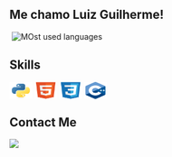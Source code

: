 ## Me chamo Luiz Guilherme!

<div>
    <a href="https://github.com/LuizGuilhermeSilvaa"></a>
    <img height="150em" src="https://github-readme-stats-sigma-five.vercel.app/api?username=LuizGuilhermeSilvaa&show_icons=true&theme=dark" alt="">
    <img height="150em" src="https://github-readme-stats-sigma-five.vercel.app/api/top-langs/?username=LuizGuilhermeSilvaa&theme=dark&layout=compact" alt="MOst used languages">
</div>
   
## Skills
<div>
    <img align="center" alt="" height="30" width="40" src="https://raw.githubusercontent.com/devicons/devicon/master/icons/python/python-original.svg">
    <img align="center" alt="" height="30" width="40" src="https://raw.githubusercontent.com/devicons/devicon/master/icons/html5/html5-original.svg">
    <img align="center" alt="" height="30" width="40" src="https://raw.githubusercontent.com/devicons/devicon/master/icons/css3/css3-original.svg">
    <img align="center" alt="" height="30" width="40" src="https://raw.githubusercontent.com/devicons/devicon/master/icons/cplusplus/cplusplus-original.svg">
</div>

##

## Contact Me
<div>
    <a href="www.linkedin.com/in/luiz-guilherme-silva-de-oliveira-7aa550287"><img src="https://img.shields.io/badge/-LinkedIn-%230077B5?style=for-the-badge&logo=linkedin&logoColor=white" target="_blank"></a>
</div>
